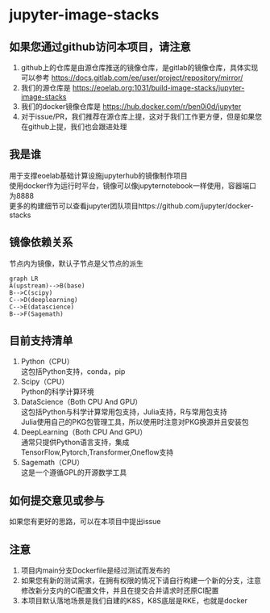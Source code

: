 # jupyter-image-stacks

## 如果您通过github访问本项目，请注意
1. github上的仓库是由源仓库推送的镜像仓库，是gitlab的镜像仓库，具体实现可以参考 https://docs.gitlab.com/ee/user/project/repository/mirror/  
2. 我们的源仓库是 https://eoelab.org:1031/build-image-stacks/jupyter-image-stacks  
3. 我们的docker镜像仓库是 https://hub.docker.com/r/ben0i0d/jupyter   
4. 对于issue/PR，我们推荐在源仓库上提，这对于我们工作更方便，但是如果您在github上提，我们也会跟进处理  
## 我是谁
用于支撑eoelab基础计算设施jupyterhub的镜像制作项目  
使用docker作为运行时平台，镜像可以像jupyternotebook一样使用，容器端口为8888  
更多的构建细节可以查看jupyter团队项目https://github.com/jupyter/docker-stacks  
## 镜像依赖关系
节点内为镜像，默认子节点是父节点的派生  
```mermaid
graph LR
A(upstream)-->B(base)
B-->C(scipy)
C-->D(deeplearning)	
C-->E(datascience)
B-->F(Sagemath)
```  
## 目前支持清单
1. Python（CPU）  
这包括Python支持，conda，pip  
2. Scipy（CPU）  
Python的科学计算环境  
3. DataScience（Both CPU And GPU）    
这包括Python与科学计算常用包支持，Julia支持，R与常用包支持    
Julia使用自己的PKG包管理工具，所以使用时注意对PKG换源并且安装包    
4. DeepLearning（Both CPU And GPU）  
通常只提供Python语言支持，集成TensorFlow,Pytorch,Transformer,Oneflow支持  
5. Sagemath（CPU）  
这是一个遵循GPL的开源数学工具  
## 如何提交意见或参与
如果您有更好的思路，可以在本项目中提出issue  
## 注意
1. 项目内main分支Dockerfile是经过测试而发布的
2. 如果您有新的测试需求，在拥有权限的情况下请自行构建一个新的分支，注意修改新分支内的CI配置文件，并且在提交合并请求时还原CI配置
3. 本项目默认落地场景是我们自建的K8S，K8S底层是RKE，也就是docker

